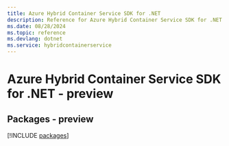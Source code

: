 ```yaml
---
title: Azure Hybrid Container Service SDK for .NET
description: Reference for Azure Hybrid Container Service SDK for .NET
ms.date: 08/28/2024
ms.topic: reference
ms.devlang: dotnet
ms.service: hybridcontainerservice
---
```

# Azure Hybrid Container Service SDK for .NET - preview
## Packages - preview
[!INCLUDE [packages](hybrid-container-service-index.md)]